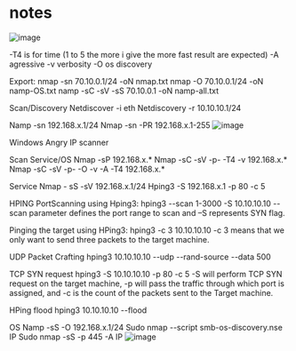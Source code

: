 # notes
![image](https://github.com/owocowyyogurd/notes/assets/42451598/c5092fc6-259b-4a12-b96d-52e1f1087c4a)

-T4 is for time (1 to 5 the more i give the more fast result are expected)
-A agressive
-v verbosity
-O os discovery

Export:
nmap -sn 70.10.0.1/24 -oN nmap.txt
nmap -O 70.10.0.1/24 -oN namp-OS.txt
namp -sC -sV -sS 70.10.0.1 -oN namp-all.txt

Scan/Discovery
Netdiscover -i eth
Netdiscovery -r 10.10.10.1/24

Namp -sn 192.168.x.1/24
Nmap -sn -PR 192.168.x.1-255
![image](https://github.com/owocowyyogurd/notes/assets/42451598/d1624dcc-b955-442e-8c97-9c360bc6c4b4)


Windows
Angry IP scanner

Scan Service/OS
Nmap -sP 192.168.x.*
Nmap -sC -sV -p- -T4 -v 192.168.x.*
Nmap -sC -sV -p- -O -v -A -T4 192.168.x.*

Service
Nmap - sS -sV 192.168.x.1/24
Hping3 -S 192.168.x.1 -p 80 -c 5


HPING
PortScanning using Hping3: 
hping3 --scan 1-3000 -S 10.10.10.10 --scan parameter defines the port range to scan and –S represents SYN flag.

Pinging the target using HPing3:
 hping3 -c 3 10.10.10.10 -c 3 means that we only want to send three packets to the target machine.

UDP Packet Crafting
 hping3 10.10.10.10 --udp --rand-source --data 500

TCP SYN request 
hping3 -S 10.10.10.10 -p 80 -c 5
-S will perform TCP SYN request on the target machine, -p will pass the traffic through which port is assigned, and -c is the count of the packets sent to the Target machine.

HPing flood
 hping3 10.10.10.10 --flood


OS
Namp -sS -O 192.168.x.1/24
Sudo nmap --script smb-os-discovery.nse IP
Sudo nmap -sS -p 445 -A IP
![image](https://github.com/owocowyyogurd/notes/assets/42451598/7b374a6b-78f5-46b7-845e-70cca52f3c18)


